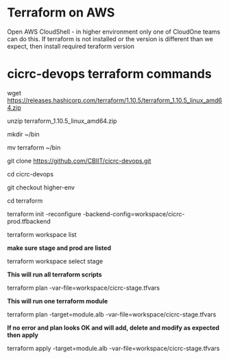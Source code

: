 # Terraform on AWS
Open AWS CloudShell - in higher environment only one of CloudOne teams can do this.
If terraform is not installed or the version is different than we expect, then install required teraform version

# cicrc-devops terraform commands

wget https://releases.hashicorp.com/terraform/1.10.5/terraform_1.10.5_linux_amd64.zip

unzip terraform_1.10.5_linux_amd64.zip

mkdir ~/bin

mv terraform ~/bin

git clone https://github.com/CBIIT/cicrc-devops.git

cd cicrc-devops

git checkout higher-env

cd terraform

terraform init -reconfigure -backend-config=workspace/cicrc-prod.tfbackend

terraform workspace list

**make sure stage and prod are listed**

terraform workspace select stage

**This will run all terraform scripts**

terraform plan -var-file=workspace/cicrc-stage.tfvars

**This will run one terraform module**

terraform plan -target=module.alb -var-file=workspace/cicrc-stage.tfvars

**If no error and plan looks OK and will add, delete and modify as expected then apply**

terraform apply -target=module.alb -var-file=workspace/cicrc-stage.tfvars